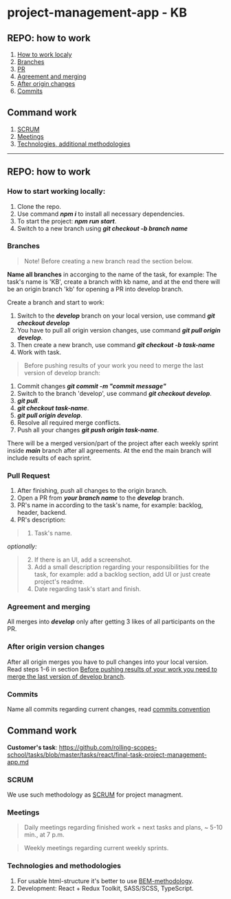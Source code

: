 # project-management-app - KB

## REPO: how to work

1. [How to work localy](#how-to-work-localy)
2. [Branches](#branches)
3. [PR](#pull-request)
4. [Agreement and merging](#agreement-and-merging)
5. [After origin changes](#after-origin-version-changes)
6. [Commits](#commits)

## Command work

1. [SCRUM](#scrum)
2. [Meetings](#meetings)
3. [Technologies, additional methodologies](#technologies-and-methodologies)

---

## REPO: how to work

### How to start working locally:

1. Clone the repo.
2. Use command ***npm i*** to install all necessary dependencies.
3. To start the project: ***npm run start***.
4. Switch to a new branch using ***git checkout -b branch name*** 

### Branches
> Note! Before creating a new branch read the section below.

**Name all branches** in accorging to the name of the task, for example: The task's name is 'KB', create a branch with kb name, and at the end there will be an origin branch 'kb' for opening a PR into develop branch.

Create a branch and start to work: 

1. Switch to the ***develop*** branch on your local version, use command ***git checkout develop***
2. You have to pull all origin version changes, use command ***git pull origin develop***.
3. Then create a new branch, use command ***git checkout -b task-name***
4. Work with task.

> Before pushing results of your work you need to merge the last version of develop branch: 

1. Commit changes ***git commit -m "commit message"***
2. Switch to the branch 'develop', use command ***git checkout develop***.
3. ***git pull***.
4. ***git checkout task-name***.
5. ***git pull origin develop***.
3. Resolve all required merge conflicts.
4. Push all your changes ***git push origin task-name***.

There will be a merged version/part of the project after each weekly sprint inside ***main*** branch after all agreements. At the end the main branch will include results of each sprint.

### Pull Request

1. After finishing, push all changes to the origin branch.
2. Open a PR from ***your branch name*** to the ***develop*** branch.
3. PR's name in according to the task's name, for example: backlog, header, backend.
3. PR's description: 
> 1. Task's name.

*optionally:*
> 2. If there is an UI, add a screenshot.
> 3. Add a small description regarding your responsibilities for the task, for example: add a backlog section, add UI or just create project's readme.
> 4. Date regarding task's start and finish.

### Agreement and merging 

All merges into ***develop*** only after getting 3 likes of all participants on the PR.

### After origin version changes

After all origin merges you have to pull changes into your local version. Read steps 1-6 in section [Before pushing results of your work you need to merge the last version of develop branch](#branches).

### Commits

Name all commits regarding current changes, read [commits convention](https://docs.rs.school/#/git-convention)

## Command work

**Customer's task**: https://github.com/rolling-scopes-school/tasks/blob/master/tasks/react/final-task-project-management-app.md

### SCRUM

We use such methodology as [SCRUM](https://www.atlassian.com/ru/agile/scrum) for project managment.

### Meetings

> Daily meetings regarding finished work + next tasks and plans, ~ 5-10 min., at 7 p.m.

> Weekly meetings regarding current weekly sprints.

### Technologies and methodologies

1. For usable html-structure it's better to use [BEM-methodology](https://ru.bem.info/methodology/quick-start/).
2. Development: React + Redux Toolkit, SASS/SCSS, TypeScript.

